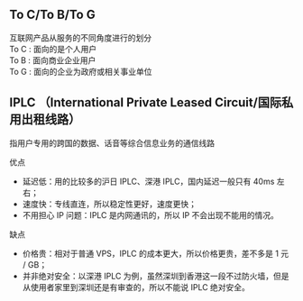 ## To C/To B/To G

互联网产品从服务的不同角度进行的划分  
To C : 面向的是个人用户  
To B : 面向商业企业用户  
To G : 面向的企业为政府或相关事业单位

## IPLC （International Private Leased Circuit/国际私用出租线路）

指用户专用的跨国的数据、话音等综合信息业务的通信线路

优点
- 延迟低：用的比较多的沪日 IPLC、深港 IPLC，国内延迟一般只有 40ms 左右；
- 速度快：专线直连，所以稳定性更好，速度更快；
- 不用担心 IP 问题：IPLC 是内网通讯的，所以 IP 不会出现不能用的情况。

缺点
- 价格贵：相对于普通 VPS，IPLC 的成本更大，所以价格更贵，差不多是 1 元 / GB；
- 并非绝对安全：以深港 IPLC 为例，虽然深圳到香港这一段不过防火墙，但是从使用者家里到深圳还是有审查的，所以不能说 IPLC 绝对安全。